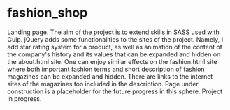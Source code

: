 # fashion_shop
Landing page. The aim of the project is to extend skills in SASS used with Gulp. jQuery adds some functionalities to the sites of the project. Namely, I add star rating system for a product, as well as animation of the content of the company's history and its values that can be expanded and hidden on the about.html site. One can enjoy similar effects on the fashion.html site where both important fashion terms and short description of fashion magazines can be expanded and hidden. There are links to the internet sites of the magazines too included in the description. Page under construction is a placeholder for the future progress in this sphere.
Project in progress.
